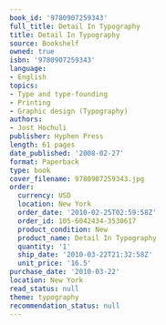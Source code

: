 ```yaml
---
book_id: '9780907259343'
full_title: Detail In Typography
title: Detail In Typography
source: Bookshelf
owned: true
isbn: '9780907259343'
language:
- English
topics:
- Type and type-founding
- Printing
- Graphic design (Typography)
authors:
- Jost Hochuli
publisher: Hyphen Press
length: 61 pages
date_published: '2008-02-27'
format: Paperback
type: book
cover_filename: 9780907259343.jpg
order:
  currency: USD
  location: New York
  order_date: '2010-02-25T02:59:58Z'
  order_id: 105-6042434-3530617
  product_condition: New
  product_name: Detail In Typography
  quantity: '1'
  ship_date: '2010-03-22T21:32:58Z'
  unit_price: '16.5'
purchase_date: '2010-03-22'
location: New York
read_status: null
theme: typography
recommendation_status: null
---
```


